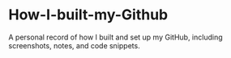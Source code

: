 # How-I-built-my-Github
A personal record of how I built and set up my GitHub, including screenshots, notes, and code snippets.
